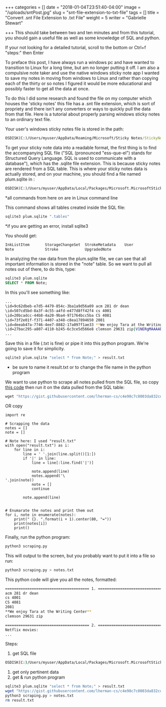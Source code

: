 +++
categories = []
date = "2018-01-04T23:51:40-04:00"
image = "/uploads/sntPost.jpg"
slug = "snt-file-extension-to-txt-file"
tags = []
title = "Convert .snt File Extension to .txt File"
weight = 5
writer = "Gabrielle Stewart"

+++
This should take between two and ten minutes and from this tutorial, you should gain a useful file as well as some knowledge of SQL and python.

If your not looking for a detailed tutorial, scroll to the bottom or Ctrl+f "steps:" then Enter

To preface this post, I have always run a windows pc and have wanted to transition to Linux for a long time, but am no longer putting it off. I am also a compulsive note taker and use the native windows sticky note app I wanted to save my notes in moving from windows to Linux and rather than copying each of the thirty or so notes I figured it would be more educational and possibly faster to get all the data at once.

To do this I did some research and found the file on my computer which houses the 'sticky notes' this file has a .snt file extension, which is sort of propriety and there isn't any converters or ways to quickly pull the data from that file. Here is a tutorial about properly parsing windows sticky notes to an ordinary text file.

Your user's windows sticky notes file is stored in the path:

```cmd
OSDISK(C:)/Users/myuser/AppData/Roaming/Microsoft/Sticky Notes/StickyNotes.snt
```

To get your sticky note data into a readable format, the first thing is to find the accompanying SQL file ("SQL (pronounced "ess-que-el") stands for Structured Query Language. SQL is used to communicate with a database"), which has the .sqlite file extension. This is because sticky notes are rendered from a SQL table. This is where your sticky notes data is actually stored, and on your machine, you should find a file named plum.sqlite in :

```cmd
OSDISK(C:)/Users/myuser/AppData/Local/Packages/Microsoft.MicrosoftStickyNotes_8wekyb3d8bbwe/LocalState/plum.sqlite
```

\*all commands from here on are in Linux command line

This command shows all tables created inside the SQL file:

```sh
sqlite3 plum.sqlite ".tables"
```

\*if you are getting an error, install sqlite3

You should get:

```sh
InkListItem       StorageChangeSet  StrokeMetadata    User            
Note              Stroke            UpgradedNote   
```

In analyzing the raw data from the plum.sqlite file, we can see that all important information is stored in the "note" table. So we want to pull all notes out of there, to do this, type:

```sql
sqlite3 plum.sqlite
SELECT * FROM Note;
```

In this you'll see something like:

```sh
...
\id=9c62dbeb-e7d5-4479-854c-3ba1a9d56a09 acm 281 dr dean
\id=507cd5bd-8a3f-4c55-a4fd-e477d8ff42f4 cs 4001
\id=20bcadcc-44b8-4a20-9ba4-971764bcc5ba CS 4081
\id=73f2e01f-f371-4407-a348-c8ea17894650 2081
\id=deeab47a-7746-4ee7-8882-17a097f1ae33 **We enjoy Tara at the Writing Center**
\id=27bac295-a807-4110-b245-6c3ce5d566e8 clemson 29631 zip|V1NERgMAAAABAAAAASwEAAAAAAAAGgEAAL0AAAAAAAA=|4c52a407-e2c2-4a3f-ad2b-4e32d9b18372|240.0|240.0|Yellow|9645472c-c740-4f78-af23-89bea99194c2|08cd79b8-8c3d-4b1e-9ca3-2a32aed8352d|0|0||636209814542615296|||636480426923236284||||||
...
```

Save this in a file (.txt is fine) or pipe it into this python program. We're going to save it for simplicity.

```sh
sqlite3 plum.sqlite "select * from Note;" > result.txt
```

* be sure to name it result.txt or to change the file name in the python program

We want to use python to scrape all notes pulled from the SQL file, so copy  [ this code](https://gist.githubusercontent.com/lherman-cs/c4e98c7c8003da832cd145519e7f9786/raw/895e7e6fd022c2795519a1c19ac1674a5ef388b3/scraping.py) then run it on the data pulled from the SQL table:

```cmd 
wget "https://gist.githubusercontent.com/lherman-cs/c4e98c7c8003da832cd145519e7f9786/raw/895e7e6fd022c2795519a1c19ac1674a5ef388b3/scraping.py"
```

OR copy

```python3
import re

# Scrapping the data
notes = []
note = []

# Note here: I used "result.txt"
with open("result.txt") as i:
    for line in i:
        line = ' '.join(line.split()[1:])
        if '|' in line:
            line = line[:line.find('|')]

            note.append(line)
            notes.append('\
'.join(note))
            note = []
            continue

        note.append(line)


# Enumarate the notes and print them out
for i, note in enumerate(notes):
    print(" {}. ".format(i + 1).center(80, "="))
    print(notes[i])
    print()
```

Finally, run the python program:

```sh
python3 scraping.py 
```

This will output to the screen, but you probably want to put it into a file so run:

```sh
python3 scraping.py > notes.txt
```

This python code will give you all the notes, formatted:

```sh
====================================== 1. ======================================
acm 281 dr dean
cs 4001
CS 4081
2081
**We enjoy Tara at the Writing Center**
clemson 29631 zip

====================================== 2. ======================================
Netflix movies:
...
```

Steps:

1. get SQL file

```sh 
OSDISK(C:)/Users/myuser/AppData/Local/Packages/Microsoft.MicrosoftStickyNotes_8wekyb3d8bbwe/LocalState/plum.sqlite
```

1. get only pertinent data
2. get & run python program

```sh
sqlite3 plum.sqlite "select * from Note;" > result.txt
wget "https://gist.githubusercontent.com/lherman-cs/c4e98c7c8003da832cd145519e7f9786/raw/895e7e6fd022c2795519a1c19ac1674a5ef388b3/scraping.py"
python3 scraping.py > notes.txt
rm result.txt
```